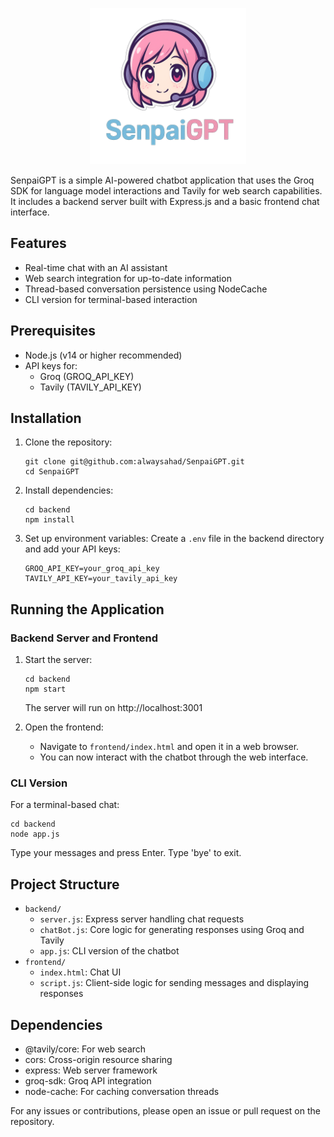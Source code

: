 <p align="center">
  <img src="https://github.com/alwaysahad/SenpaiGPT/blob/main/frontend/senpai.png?raw=true" alt="SenpaiGPT Logo" width="250"/>
</p>

SenpaiGPT is a simple AI-powered chatbot application that uses the Groq SDK for language model interactions and Tavily for web search capabilities. It includes a backend server built with Express.js and a basic frontend chat interface.

## Features
- Real-time chat with an AI assistant
- Web search integration for up-to-date information
- Thread-based conversation persistence using NodeCache
- CLI version for terminal-based interaction

## Prerequisites
- Node.js (v14 or higher recommended)
- API keys for:
  - Groq (GROQ_API_KEY)
  - Tavily (TAVILY_API_KEY)

## Installation
1. Clone the repository:
   ```
   git clone git@github.com:alwaysahad/SenpaiGPT.git
   cd SenpaiGPT
   ```

2. Install dependencies:
   ```
   cd backend
   npm install
   ```

3. Set up environment variables:
   Create a `.env` file in the backend directory and add your API keys:
   ```
   GROQ_API_KEY=your_groq_api_key
   TAVILY_API_KEY=your_tavily_api_key
   ```

## Running the Application

### Backend Server and Frontend
1. Start the server:
   ```
   cd backend
   npm start
   ```
   The server will run on http://localhost:3001

2. Open the frontend:
   - Navigate to `frontend/index.html` and open it in a web browser.
   - You can now interact with the chatbot through the web interface.

### CLI Version
For a terminal-based chat:
```
cd backend
node app.js
```
Type your messages and press Enter. Type 'bye' to exit.

## Project Structure
- `backend/`
  - `server.js`: Express server handling chat requests
  - `chatBot.js`: Core logic for generating responses using Groq and Tavily
  - `app.js`: CLI version of the chatbot
- `frontend/`
  - `index.html`: Chat UI
  - `script.js`: Client-side logic for sending messages and displaying responses

## Dependencies
- @tavily/core: For web search
- cors: Cross-origin resource sharing
- express: Web server framework
- groq-sdk: Groq API integration
- node-cache: For caching conversation threads

For any issues or contributions, please open an issue or pull request on the repository.
